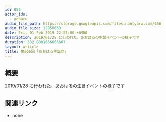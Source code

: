 ```yaml
---
id: 056
actor_ids:
  - aoharu
audio_file_path: https://storage.googleapis.com/files.nantyara.com/056.mp3
audio_file_size: 12856669
date: Fri, 01 Feb 2019 22:55:00 +0900
description: 2019/01/28 に行われた、あおはるの生誕イベントの様子です
duration: 532.0881666666667
layout: article
title: 第056回「あおはる生誕祭」
---
```

## 概要

2019/01/28 に行われた、あおはるの生誕イベントの様子です

## 関連リンク

* none
